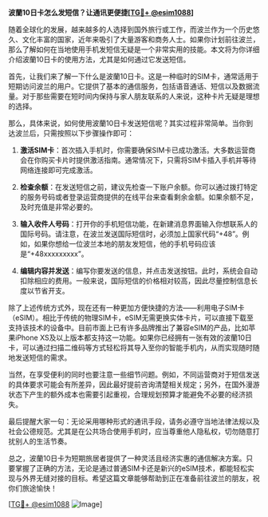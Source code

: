 **波蘭10日卡怎么发短信？让通讯更便捷[[TG💪+ @esim1088](https://t.me/s/esim1088)]**

随着全球化的发展，越来越多的人选择到国外旅行或工作，而波兰作为一个历史悠久、文化丰富的国家，近年来吸引了大量游客和商务人士。如果你计划前往波兰，那么了解如何在当地使用手机发短信无疑是一个非常实用的技能。本文将为你详细介绍波蘭10日卡的使用方法，尤其是如何通过它发送短信。

首先，让我们来了解一下什么是波蘭10日卡。这是一种临时的SIM卡，通常适用于短期访问波兰的用户。它提供了基本的通信服务，包括语音通话、短信以及数据流量。对于那些需要在短时间内保持与家人朋友联系的人来说，这种卡片无疑是理想的选择。

那么，具体来说，如何使用波蘭10日卡发送短信呢？其实过程非常简单。当你到达波兰后，只需按照以下步骤操作即可：

1. **激活SIM卡**：首次插入手机时，你需要确保SIM卡已成功激活。大多数运营商会在你购买卡片时提供激活指南。通常情况下，只需将SIM卡插入手机并等待网络连接即可完成激活。

2. **检查余额**：在发送短信之前，建议先检查一下账户余额。你可以通过拨打特定的服务号码或者登录运营商提供的在线平台来查看剩余金额。如果余额不足，及时充值是非常必要的。

3. **输入收件人号码**：打开你的手机短信功能，在新建消息界面输入你想联系人的国际号码。请注意，在波兰发送国际短信时，必须加上国家代码“+48”。例如，如果你想给一位波兰本地的朋友发短信，他的手机号码应该是“+48xxxxxxxxx”。

4. **编辑内容并发送**：编写你要发送的信息，并点击发送按钮。此时，系统会自动扣除相应的费用。一般来说，国际短信的价格相对较高，因此尽量控制信息长度以节省开支。

除了上述传统方式外，现在还有一种更加方便快捷的方法——利用电子SIM卡（eSIM）。相比于传统的物理SIM卡，eSIM无需更换实体卡片，可以直接下载至支持该技术的设备中。目前市面上已有许多品牌推出了兼容eSIM的产品，比如苹果iPhone XS及以上版本都支持这一功能。如果你已经拥有一张有效的波蘭10日卡，可以通过扫描二维码等方式轻松将其导入至你的智能手机内，从而实现随时随地发送短信的需求。

当然，在享受便利的同时也要注意一些细节问题。例如，不同运营商对于短信发送的具体要求可能会有所差异，因此最好提前咨询清楚相关规定；另外，在国外漫游状态下产生的额外成本也需要引起重视，合理规划预算才能避免不必要的经济损失。

最后提醒大家一句：无论采用哪种形式的通讯手段，请务必遵守当地法律法规以及社会公德规范。尤其是在公共场合使用手机时，应当尊重他人隐私权，切勿随意打扰别人的生活节奏。

总之，波蘭10日卡为短期旅居者提供了一种灵活且经济实惠的通信解决方案。只要掌握了正确的方法，无论是通过普通SIM卡还是新兴的eSIM技术，都能轻松实现与外界无缝对接的目标。希望这篇文章能够帮助到正在准备前往波兰的朋友，祝你们旅途愉快！

[[TG💪+ @esim1088](https://t.me/s/esim1088) ![Image](https://i.postimg.cc/4NQfJmqS/Snipaste-2025-05-13-00-14-12.png)]